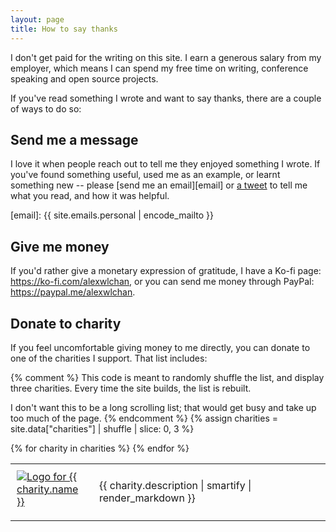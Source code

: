 ```yaml
---
layout: page
title: How to say thanks
---
```


I don't get paid for the writing on this site.
I earn a generous salary from my employer, which means I can spend my free time on writing, conference speaking and open source projects.

If you've read something I wrote and want to say thanks, there are a couple of ways to do so:



## Send me a message

I love it when people reach out to tell me they enjoyed something I wrote.
If you've found something useful, used me as an example, or learnt something new -- please [send me an email][email] or [a tweet](https://twitter.com/alexwlchan) to tell me what you read, and how it was helpful.

[email]: {{ site.emails.personal | encode_mailto }}



## Give me money

If you'd rather give a monetary expression of gratitude, I have a Ko-fi page: <https://ko-fi.com/alexwlchan>, or you can send me money through PayPal: <https://paypal.me/alexwlchan>.



## Donate to charity

If you feel uncomfortable giving money to me directly, you can donate to one of the charities I support.
That list includes:

{% comment %}
  This code is meant to randomly shuffle the list, and display three charities.
  Every time the site builds, the list is rebuilt.

  I don't want this to be a long scrolling list; that would get busy and take up too much of the page.
{% endcomment %}
{% assign charities = site.data["charities"] | shuffle | slice: 0, 3 %}

<table>
{% for charity in charities %}
<tr>
  <td style="width: 100px; padding: 10px; padding-right: 1.5em; padding-bottom: 20px; height: 70px;">
    <a href="{{ charity.donate_link }}"><img alt="Logo for {{ charity.name }}" src="/images/charities/{{ charity.image }}"></a>
  </td>
  <td>{{ charity.description | smartify | render_markdown }}</td>
</tr>
{% endfor %}
</table>
